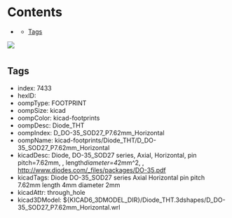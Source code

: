 



Contents
========

* [](#)
	* [Tags](#tags)
  
![][im]
# 

## Tags

- index: 7433
- hexID: 
- oompType: FOOTPRINT
- oompSize: kicad
- oompColor: kicad-footprints
- oompDesc: Diode_THT
- oompIndex: D_DO-35_SOD27_P7.62mm_Horizontal
- oompName: kicad-footprints/Diode_THT/D_DO-35_SOD27_P7.62mm_Horizontal
- kicadDesc: Diode, DO-35_SOD27 series, Axial, Horizontal, pin pitch=7.62mm, , length*diameter=4*2mm^2, , http://www.diodes.com/_files/packages/DO-35.pdf
- kicadTags: Diode DO-35_SOD27 series Axial Horizontal pin pitch 7.62mm  length 4mm diameter 2mm
- kicadAttr: through_hole
- kicad3DModel: ${KICAD6_3DMODEL_DIR}/Diode_THT.3dshapes/D_DO-35_SOD27_P7.62mm_Horizontal.wrl



[im]: image.png
